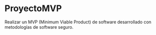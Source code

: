 # ProyectoMVP
Realizar un MVP (Minimum Viable Product) de software desarrollado con metodologías de software seguro.
